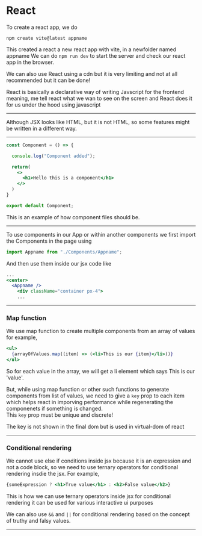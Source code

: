 # React

To create a react app, we do

```console
npm create vite@latest appname
```

This created a react a new react app with vite, in a newfolder named appname
We can do `npm run dev` to start the server and check our react app in the browser.

We can also use React using a cdn but it is very limiting and not at all recommended but it can be done!

React is basically a declarative way of writing Javscript for the frontend meaning, me tell react what we wan to see on the screen and React does it for us under the hood using javascript

<hr>

Although JSX looks like HTML, but it is not HTML, so some features might be written in a different way.

<hr>

```jsx
const Component = () => {

  console.log("Component added");

  return(
    <>
      <h1>Hello this is a component</h1>
    </>
  )
}

export default Component;
```
This is an example of how component files should be.

<hr>

To use components in our App or within another components we first import the Components in the page using

```jsx
import Appname from "./Components/Appname";
```

And then use them inside our jsx code like

```jsx
...
<center>
  <Appname />
    <div className="container px-4">
    ...
```

<hr>

### Map function

We use map function to create multiple components from an array of values for example,

```jsx
<ul>
  {arrayOfValues.map((item) => (<li>This is our {item}</li>))}
</ul>
```

So for each value in the array, we will get a li element which says This is our 'value'. 

But, while using map function or other such functions to generate components from list of values, we need to give a `key` prop to each item which helps react in imporving performance while regenerating the componenets if something is changed. <br>
This `key` prop must be unique and discrete!

The key is not shown in the final dom but is used in virtual-dom of react

<hr>

### Conditional rendering

We cannot use else if conditions inside jsx because it is an expression and not a code block, so we need to use ternary operators for conditional rendering insdie the jsx.
For example,

```jsx
{someExpression ? <h1>True value</h1> : <h2>False value</h2>}
```

This is how we can use ternary operators inside jsx for conditional rendering it can be used for various interactive ui purposes

We can also use `&&` and `||` for conditional rendering based on the concept of truthy and falsy values. 

<hr>

